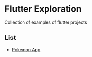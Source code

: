 # Flutter Exploration

Collection of examples of flutter projects

## List
- [Pokemon App](pokemon_app)